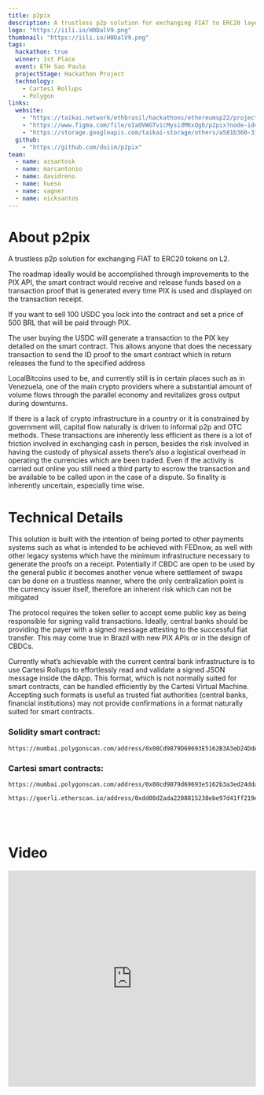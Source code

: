 ```yaml
---
title: p2pix
description: A trustless p2p solution for exchanging FIAT to ERC20 layer 2 tokens
logo: "https://iili.io/H0DalV9.png"
thumbnail: "https://iili.io/H0DalV9.png"
tags:
  hackathon: true
  winner: 1st Place
  event: ETH Sao Paulo
  projectStage: Hackathon Project
  technology:
    - Cartesi Rollups
    - Polygon
links:
  website:
    - "https://taikai.network/ethbrasil/hackathons/ethereumsp22/projects/cl7w9hdqs65274301xcu283k1ml/idea"
    - "https://www.figma.com/file/oIaOVWGTvicMysidMKxQgb/p2pix?node-id=23%3A2"
    - "https://storage.googleapis.com/taikai-storage/others/a581b360-31d1-11ed-bf70-b547ae78af76p2pix%20[%20Ethereum%20SP%20hackathon%20]%2011_set.pptx"
  github:
    - "https://github.com/doiim/p2pix"
team:
  - name: azsantosk
  - name: marcantonio
  - name: davidreno
  - name: hueso
  - name: vagner
  - name: nicksantos
---
```


# About p2pix

A trustless p2p solution for exchanging FIAT to ERC20 tokens on L2.

The roadmap ideally would be accomplished through improvements to the PIX API, the smart contract would receive and release funds based on a transaction proof that is generated every time PIX is used and displayed on the transaction receipt.

If you want to sell 100 USDC you lock into the contract and set a price of 500 BRL that will be paid through PIX.

The user buying the USDC will generate a transaction to the PIX key detailed on the smart contract. This allows anyone that does the necessary transaction to send the ID proof to the smart contract which in return releases the fund to the specified address

LocalBitcoins used to be, and currently still is in certain places such as in Venezuela, one of the main crypto providers where a substantial amount of volume flows through the parallel economy and revitalizes gross output during downturns.

If there is a lack of crypto infrastructure in a country or it is constrained by government will, capital flow naturally is driven to informal p2p and OTC methods. These transactions are inherently less efficient as there is a lot of friction involved in exchanging cash in person, besides the risk involved in having the custody of physical assets there’s also a logistical overhead in operating the currencies which are been traded. Even if the activity is carried out online you still need a third party to escrow the transaction and be available to be called upon in the case of a dispute. So finality is inherently uncertain, especially time wise.

# Technical Details

This solution is built with the intention of being ported to other payments systems such as what is intended to be achieved with FEDnow, as well with other legacy systems which have the minimum infrastructure necessary to generate the proofs on a receipt. Potentially if CBDC are open to be used by the general public it becomes another venue where settlement of swaps can be done on a trustless manner, where the only centralization point is the currency issuer itself, therefore an inherent risk which can not be mitigated

The protocol requires the token seller to accept some public key as being responsible for signing valid transactions. Ideally, central banks should be providing the payer with a signed message attesting to the successful fiat transfer. This may come true in Brazil with new PIX APIs or in the design of CBDCs.

Currently what’s achievable with the current central bank infrastructure is to use Cartesi Rollups to effortlessly read and validate a signed JSON message inside the dApp. This format, which is not normally suited for smart contracts, can be handled efficiently by the Cartesi Virtual Machine. Accepting such formats is useful as trusted fiat authorities (central banks, financial institutions) may not provide confirmations in a format naturally suited for smart contracts.

### Solidity smart contract:

```
https://mumbai.polygonscan.com/address/0x08Cd9879D69693E5162B3A3eD24DdAb9118d0f0D
```

### Cartesi smart contracts:

```
https://mumbai.polygonscan.com/address/0x08cd9879d69693e5162b3a3ed24ddab9118d0f0d
```

```
https://goerli.etherscan.io/address/0xdd08d2ada2208815238ebe97d41ff219ea129d39
```

<br/>
<br/>

# Video

<iframe width="100%" height="440" src="https://www.youtube.com/embed/nJju7pqyn_I" title="YouTube video player" frameborder="0" allow="accelerometer; autoplay; clipboard-write; encrypted-media; gyroscope; picture-in-picture; web-share" allowfullscreen></iframe>
